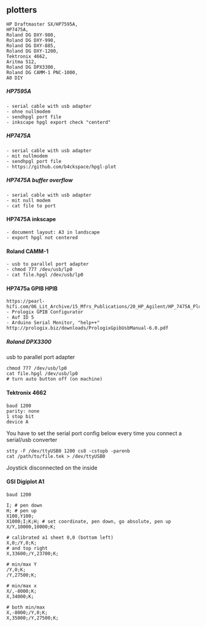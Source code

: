 ## plotters

    HP Draftmaster SX/HP7595A,
    HP7475A,
    Roland DG DXY-980,
    Roland DG DXY-990,
    Roland DG DXY-885,
    Roland DG DXY-1200,
    Tektronix 4662,
    Aritma 512,
    Roland DG DPX3300,
    Roland DG CAMM-1 PNC-1000,
    A0 DIY




##### HP7595A
    - serial cable with usb adapter
    - ohne nullmodem
    - sendhpgl port file
    - inkscape hpgl export check "centerd"

##### HP7475A
    - serial cable with usb adapter
    - mit nullmodem
    - sendhpgl port file
    - https://github.com/b4ckspace/hpgl-plot

##### HP7475A buffer overflow
    - serial cable with usb adapter
    - mit null modem
    - cat file to port

#### HP7475A inkscape
    - document layout: A3 in landscape 
    - export hpgl not centered

#### Roland CAMM-1
    - usb to parallel port adapter
    - chmod 777 /dev/usb/lp0
    - cat file.hpgl /dev/usb/lp0

#### HP7475a GPIB HPIB
    https://pearl-hifi.com/06_Lit_Archive/15_Mfrs_Publications/20_HP_Agilent/HP_7475A_Plotter/HP_7475A_Op_Interconnect.pdf
    - Prologix GPIB Configurator
    - Auf ID 5
    - Arduino Serial Monitor, "help++"
    http://prologix.biz/downloads/PrologixGpibUsbManual-6.0.pdf

##### Roland DPX3300
usb to parallel port adapter

    chmod 777 /dev/usb/lp0
    cat file.hpgl /dev/usb/lp0
    # turn auto button off (on machine)


#### Tektronix 4662
    baud 1200
    parity: none
    1 stop bit
    device A

You have to set the serial port config below every time you connect a serial/usb converter

    stty -F /dev/ttyUSB0 1200 cs8 -cstopb -parenb
    cat /path/to/file.tek > /dev/ttyUSB0

Joystick disconnected on the inside

#### GSI Digiplot A1

    baud 1200
    
    I; # pen down
    H; # pen up
    X100,Y100;
    X1000;I;K;H; # set coordinate, pen down, go absolute, pen up
    X/Y,10000,10000;K;  
    
    # calibrated a1 sheet 0,0 (bottom left)
    X,0;/Y,0;K;  
    # and top right
    X,33600;/Y,23700;K;    

    # min/max Y
    /Y,0;K;
    /Y,27500;K;
    
    # min/max x
    X/,-8000;K;
    X,34000;K;

    # both min/max
    X,-8000;/Y,0;K;
    X,35000;/Y,27500;K;
